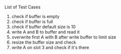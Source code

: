 List of Test Cases
1. check if buffer is empty
2. check if buffer is full
3. check if buffer default size is 10
4. write A and B to buffer and read it
5. overwrite first A with B after write buffer to limit size
6. resize the buffer size and check
7. write A on slot 3 and check if it's there